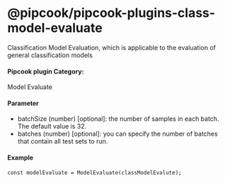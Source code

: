 # @pipcook/pipcook-plugins-class-model-evaluate

Classification Model Evaluation, which is applicable to the evaluation of general classification models

<a name="klNlr"></a>
#### Pipcook plugin Category:
Model Evaluate

<a name="b26Ba"></a>
#### Parameter

- batchSize (number) [optional]: the number of samples in each batch. The default value is 32.
- batches (number) [optional]: you can specify the number of batches that contain all test sets to run.

<a name="aVQje"></a>
#### Example

```
const modelEvaluate = ModelEvaluate(classModelEvalute);
```

